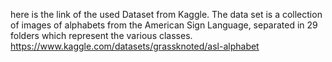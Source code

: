 here is the link of the used Dataset from Kaggle.
The data set is a collection of images of alphabets from the American Sign Language, separated in 29 folders which represent the various classes.
https://www.kaggle.com/datasets/grassknoted/asl-alphabet
